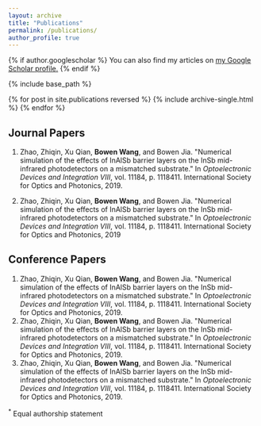 ```yaml
---
layout: archive
title: "Publications"
permalink: /publications/
author_profile: true
---
```


{% if author.googlescholar %}
  You can also find my articles on <u><a href="{{author.googlescholar}}">my Google Scholar profile</a>.</u>
{% endif %}

{% include base_path %}

{% for post in site.publications reversed %}
  {% include archive-single.html %}
{% endfor %}

## Journal Papers

1. Zhao, Zhiqin, Xu Qian, **Bowen Wang**, and Bowen Jia. "Numerical simulation of the effects of InAlSb barrier layers on the InSb mid-infrared photodetectors on a mismatched substrate." In *Optoelectronic Devices and Integration VIII*, vol. 11184, p. 1118411. International Society for Optics and Photonics, 2019.<a href="{{ https://github.com/jayrobwilliams/Peace-Agreement-Strength }}"><i class="fab fa-fw fa-github zoom" aria-hidden="true"></i></a> <a href="{{ https://bw-wang.github.io/publications/ }}"><i class="fas fa-fw fa-code zoom" aria-hidden="true"></i></a>  <a href="{{ /files/pdf/papers/SPIE.pdf }}"><i class="fas fa-fw fa-file-pdf zoom" aria-hidden="true"></i></a>  <a href="{{ https://doi.org/10.1117/12.2536915 }}"><i class="fas fa-fw fa-link zoom" aria-hidden="true"></i></a>

2. Zhao, Zhiqin, Xu Qian, **Bowen Wang**, and Bowen Jia. "Numerical simulation of the effects of InAlSb barrier layers on the InSb mid-infrared photodetectors on a mismatched substrate." In *Optoelectronic Devices and Integration VIII*, vol. 11184, p. 1118411. International Society for Optics and Photonics, 2019<a href="{{ https://github.com/jayrobwilliams/Peace-Agreement-Strength }}"><i class="fab fa-fw fa-github zoom" aria-hidden="true"></i></a> <a href="{{ https://bw-wang.github.io/publications/ }}"><i class="fas fa-fw fa-code zoom" aria-hidden="true"></i></a>  <a href="{{ /files/pdf/papers/SPIE.pdf }}"><i class="fas fa-fw fa-file-pdf zoom" aria-hidden="true"></i></a>  <a href="{{ https://doi.org/10.1117/12.2536915 }}"><i class="fas fa-fw fa-link zoom" aria-hidden="true"></i></a>

## Conference Papers

1. Zhao, Zhiqin, Xu Qian, **Bowen Wang**, and Bowen Jia. "Numerical simulation of the effects of InAlSb barrier layers on the InSb mid-infrared photodetectors on a mismatched substrate." In *Optoelectronic Devices and Integration VIII*, vol. 11184, p. 1118411. International Society for Optics and Photonics, 2019.<a href="{{ https://github.com/jayrobwilliams/Peace-Agreement-Strength }}"><i class="fab fa-fw fa-github zoom" aria-hidden="true"></i></a> <a href="{{ https://bw-wang.github.io/publications/ }}"><i class="fas fa-fw fa-code zoom" aria-hidden="true"></i></a>  <a href="{{ /files/pdf/papers/SPIE.pdf }}"><i class="fas fa-fw fa-file-pdf zoom" aria-hidden="true"></i></a>  <a href="{{ https://doi.org/10.1117/12.2536915 }}"><i class="fas fa-fw fa-link zoom" aria-hidden="true"></i></a>
2. Zhao, Zhiqin, Xu Qian, **Bowen Wang**, and Bowen Jia. "Numerical simulation of the effects of InAlSb barrier layers on the InSb mid-infrared photodetectors on a mismatched substrate." In *Optoelectronic Devices and Integration VIII*, vol. 11184, p. 1118411. International Society for Optics and Photonics, 2019.<a href="{{ https://github.com/jayrobwilliams/Peace-Agreement-Strength }}"><i class="fab fa-fw fa-github zoom" aria-hidden="true"></i></a> <a href="{{ https://bw-wang.github.io/publications/ }}"><i class="fas fa-fw fa-code zoom" aria-hidden="true"></i></a>  <a href="{{ /files/pdf/papers/SPIE.pdf }}"><i class="fas fa-fw fa-file-pdf zoom" aria-hidden="true"></i></a>  <a href="{{ https://doi.org/10.1117/12.2536915 }}"><i class="fas fa-fw fa-link zoom" aria-hidden="true"></i></a>
3. Zhao, Zhiqin, Xu Qian, **Bowen Wang**, and Bowen Jia. "Numerical simulation of the effects of InAlSb barrier layers on the InSb mid-infrared photodetectors on a mismatched substrate." In *Optoelectronic Devices and Integration VIII*, vol. 11184, p. 1118411. International Society for Optics and Photonics, 2019.<a href="{{ https://github.com/jayrobwilliams/Peace-Agreement-Strength }}"><i class="fab fa-fw fa-github zoom" aria-hidden="true"></i></a> <a href="{{ https://bw-wang.github.io/publications/ }}"><i class="fas fa-fw fa-code zoom" aria-hidden="true"></i></a>  <a href="{{ /files/pdf/papers/SPIE.pdf }}"><i class="fas fa-fw fa-file-pdf zoom" aria-hidden="true"></i></a>  <a href="{{ https://doi.org/10.1117/12.2536915 }}"><i class="fas fa-fw fa-link zoom" aria-hidden="true"></i></a>

<sup>*</sup> Equal authorship statement